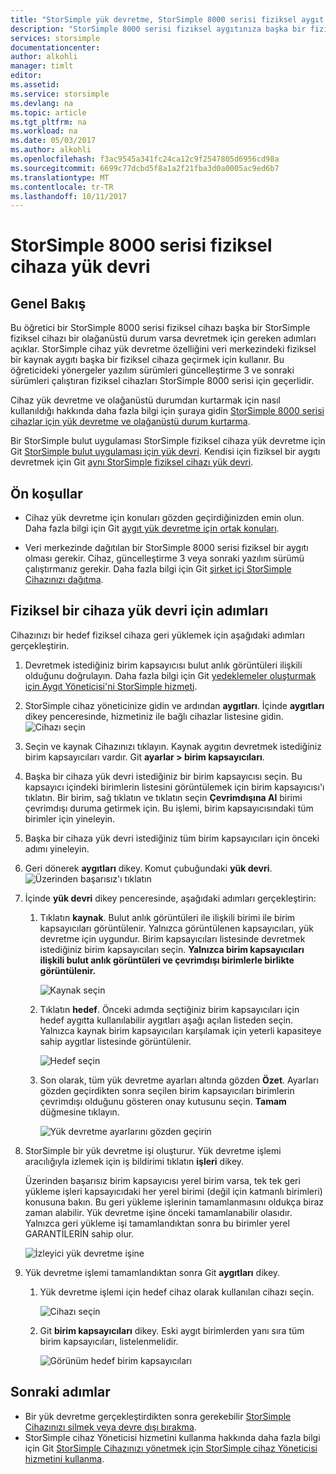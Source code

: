```yaml
---
title: "StorSimple yük devretme, StorSimple 8000 serisi fiziksel aygıt için olağanüstü durum kurtarma | Microsoft Docs"
description: "StorSimple 8000 serisi fiziksel aygıtınıza başka bir fiziksel aygıt üzerinden vermesine öğrenin."
services: storsimple
documentationcenter: 
author: alkohli
manager: timlt
editor: 
ms.assetid: 
ms.service: storsimple
ms.devlang: na
ms.topic: article
ms.tgt_pltfrm: na
ms.workload: na
ms.date: 05/03/2017
ms.author: alkohli
ms.openlocfilehash: f3ac9545a341fc24ca12c9f2547805d6956cd98a
ms.sourcegitcommit: 6699c77dcbd5f8a1a2f21fba3d0a0005ac9ed6b7
ms.translationtype: MT
ms.contentlocale: tr-TR
ms.lasthandoff: 10/11/2017
---
```

# <a name="fail-over-to-a-storsimple-8000-series-physical-device"></a>StorSimple 8000 serisi fiziksel cihaza yük devri

## <a name="overview"></a>Genel Bakış

Bu öğretici bir StorSimple 8000 serisi fiziksel cihazı başka bir StorSimple fiziksel cihazı bir olağanüstü durum varsa devretmek için gereken adımları açıklar. StorSimple cihaz yük devretme özelliğini veri merkezindeki fiziksel bir kaynak aygıtı başka bir fiziksel cihaza geçirmek için kullanır. Bu öğreticideki yönergeler yazılım sürümleri güncelleştirme 3 ve sonraki sürümleri çalıştıran fiziksel cihazları StorSimple 8000 serisi için geçerlidir.

Cihaz yük devretme ve olağanüstü durumdan kurtarmak için nasıl kullanıldığı hakkında daha fazla bilgi için şuraya gidin [StorSimple 8000 serisi cihazlar için yük devretme ve olağanüstü durum kurtarma](storsimple-8000-device-failover-disaster-recovery.md).

Bir StorSimple bulut uygulaması StorSimple fiziksel cihaza yük devretme için Git [StorSimple bulut uygulaması için yük devri](storsimple-8000-device-failover-cloud-appliance.md). Kendisi için fiziksel bir aygıtı devretmek için Git [aynı StorSimple fiziksel cihazı yük devri](storsimple-8000-device-failover-same-device.md).


## <a name="prerequisites"></a>Ön koşullar

- Cihaz yük devretme için konuları gözden geçirdiğinizden emin olun. Daha fazla bilgi için Git [aygıt yük devretme için ortak konuları](storsimple-8000-device-failover-disaster-recovery.md).

- Veri merkezinde dağıtılan bir StorSimple 8000 serisi fiziksel bir aygıtı olması gerekir. Cihaz, güncelleştirme 3 veya sonraki yazılım sürümü çalıştırmanız gerekir. Daha fazla bilgi için Git [şirket içi StorSimple Cihazınızı dağıtma](storsimple-8000-deployment-walkthrough-u2.md).


## <a name="steps-to-fail-over-to-a-physical-device"></a>Fiziksel bir cihaza yük devri için adımları

Cihazınızı bir hedef fiziksel cihaza geri yüklemek için aşağıdaki adımları gerçekleştirin.

1. Devretmek istediğiniz birim kapsayıcısı bulut anlık görüntüleri ilişkili olduğunu doğrulayın. Daha fazla bilgi için Git [yedeklemeler oluşturmak için Aygıt Yöneticisi'ni StorSimple hizmeti](storsimple-8000-manage-backup-policies-u2.md).
2. StorSimple cihaz yöneticinize gidin ve ardından **aygıtları**. İçinde **aygıtları** dikey penceresinde, hizmetiniz ile bağlı cihazlar listesine gidin.
    ![Cihazı seçin](./media/storsimple-8000-device-failover-disaster-recovery/failover-phy-dev1.png)
3. Seçin ve kaynak Cihazınızı tıklayın. Kaynak aygıtın devretmek istediğiniz birim kapsayıcıları vardır. Git **ayarlar > birim kapsayıcıları**.
4. Başka bir cihaza yük devri istediğiniz bir birim kapsayıcısı seçin. Bu kapsayıcı içindeki birimlerin listesini görüntülemek için birim kapsayıcısı'ı tıklatın. Bir birim, sağ tıklatın ve tıklatın seçin **Çevrimdışına Al** birimi çevrimdışı duruma getirmek için. Bu işlemi, birim kapsayıcısındaki tüm birimler için yineleyin.
5. Başka bir cihaza yük devri istediğiniz tüm birim kapsayıcıları için önceki adımı yineleyin.
6. Geri dönerek **aygıtları** dikey. Komut çubuğundaki **yük devri**.
    ![Üzerinden başarısız'ı tıklatın](./media/storsimple-8000-device-failover-disaster-recovery/failover-phy-dev2.png)
    
7. İçinde **yük devri** dikey penceresinde, aşağıdaki adımları gerçekleştirin:
   
   1. Tıklatın **kaynak**. Bulut anlık görüntüleri ile ilişkili birimi ile birim kapsayıcıları görüntülenir. Yalnızca görüntülenen kapsayıcıları, yük devretme için uygundur. Birim kapsayıcıları listesinde devretmek istediğiniz birim kapsayıcıları seçin. **Yalnızca birim kapsayıcıları ilişkili bulut anlık görüntüleri ve çevrimdışı birimlerle birlikte görüntülenir.**

       ![Kaynak seçin](./media/storsimple-8000-device-failover-disaster-recovery/failover-phy-dev5.png)
   2. Tıklatın **hedef**. Önceki adımda seçtiğiniz birim kapsayıcıları için hedef aygıtta kullanılabilir aygıtları aşağı açılan listeden seçin. Yalnızca kaynak birim kapsayıcıları karşılamak için yeterli kapasiteye sahip aygıtlar listesinde görüntülenir.

        ![Hedef seçin](./media/storsimple-8000-device-failover-disaster-recovery/failover-phy-dev6.png)

   3. Son olarak, tüm yük devretme ayarları altında gözden **Özet**. Ayarları gözden geçirdikten sonra seçilen birim kapsayıcıları birimlerin çevrimdışı olduğunu gösteren onay kutusunu seçin. **Tamam** düğmesine tıklayın.

       ![Yük devretme ayarlarını gözden geçirin](./media/storsimple-8000-device-failover-disaster-recovery/failover-phy-dev8.png)
  
8. StorSimple bir yük devretme işi oluşturur. Yük devretme işlemi aracılığıyla izlemek için iş bildirimi tıklatın **işleri** dikey.

    Üzerinden başarısız birim kapsayıcısı yerel birim varsa, tek tek geri yükleme işleri kapsayıcıdaki her yerel birimi (değil için katmanlı birimleri) konusuna bakın. Bu geri yükleme işlerinin tamamlanmasını oldukça biraz zaman alabilir. Yük devretme işine önceki tamamlanabilir olasıdır. Yalnızca geri yükleme işi tamamlandıktan sonra bu birimler yerel GARANTİLERİN sahip olur.

    ![İzleyici yük devretme işine](./media/storsimple-8000-device-failover-disaster-recovery/failover-phy-dev13.png)

9. Yük devretme işlemi tamamlandıktan sonra Git **aygıtları** dikey.
   
   1. Yük devretme işlemi için hedef cihaz olarak kullanılan cihazı seçin.

       ![Cihazı seçin](./media/storsimple-8000-device-failover-disaster-recovery/failover-phy-dev14.png)

   2. Git **birim kapsayıcıları** dikey. Eski aygıt birimlerden yanı sıra tüm birim kapsayıcıları, listelenmelidir.

       ![Görünüm hedef birim kapsayıcıları](./media/storsimple-8000-device-failover-disaster-recovery/failover-phy-dev16.png)


## <a name="next-steps"></a>Sonraki adımlar

* Bir yük devretme gerçekleştirdikten sonra gerekebilir [StorSimple Cihazınızı silmek veya devre dışı bırakma](storsimple-8000-deactivate-and-delete-device.md).
* StorSimple cihaz Yöneticisi hizmetini kullanma hakkında daha fazla bilgi için Git [StorSimple Cihazınızı yönetmek için StorSimple cihaz Yöneticisi hizmetini kullanma](storsimple-8000-manager-service-administration.md).

